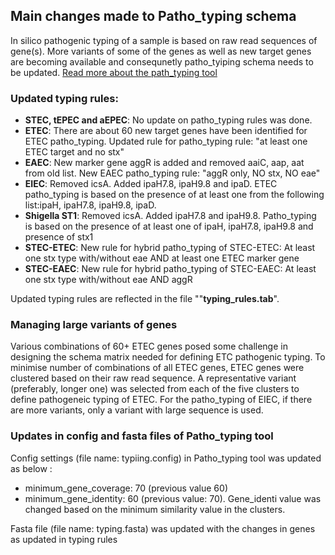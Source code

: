  ## Main changes made to Patho_typing schema

 In silico pathogenic typing of a sample is based on raw read sequences of gene(s). More variants of some of the genes as well as new target genes are becoming available and consequnetly patho_tyiping schema needs to be updated. [Read more about the path_typing tool](https://github.com/B-UMMI/patho_typing)

 ### Updated typing rules:
- **STEC, tEPEC and aEPEC**: No update on patho_typing rules was done.
- **ETEC**: There are about 60 new target genes have been identified for ETEC patho_typing. Updated rule for patho_typing rule: "at least one ETEC target and no stx" 
- **EAEC**: New marker gene aggR is added and removed aaiC, aap, aat from old list. New EAEC patho_typing rule: "aggR only, NO stx, NO eae"
- **EIEC**: Removed icsA. Added ipaH7.8, ipaH9.8 and ipaD. ETEC patho_typing is based on the presence of at least one from the following  list:ipaH, ipaH7.8, ipaH9.8, ipaD.
- **Shigella ST1**: Removed icsA. Added ipaH7.8 and ipaH9.8. Patho_typing is based on the presence of at least one of ipaH, ipaH7.8, ipaH9.8 and presence of stx1
- **STEC-ETEC**: New rule for hybrid patho_typing of STEC-ETEC: At least one stx type with/without eae AND at least one ETEC marker gene
- **STEC-EAEC**: New rule for hybrid patho_typing of STEC-EAEC: At least one stx type with/without eae AND aggR

Updated typing rules are reflected in the file ""**typing_rules.tab**".

### Managing large variants of genes

Various combinations of 60+ ETEC genes posed some challenge in designing the schema matrix needed for defining ETC pathogenic typing. To minimise number of combinations of all ETEC genes,  ETEC genes were clustered based on their raw read sequence. A representative variant  (preferably, longer one) was selected from each of the five clusters to define pathogeneic typing of ETEC.  For the patho_typing of EIEC, if there are more variants, only a variant with large sequence is used.

### Updates in config and fasta files of Patho_typing tool
Config settings (file name: typiing.config) in Patho_typing tool was updated as below :
- minimum_gene_coverage: 70 (previous value 60)
- minimum_gene_identity: 60 (previous value: 70). Gene_identi value was changed based on the minimum similarity value in the clusters.
  
Fasta file (file name: typing.fasta) was updated with the changes in genes as updated in typing rules
